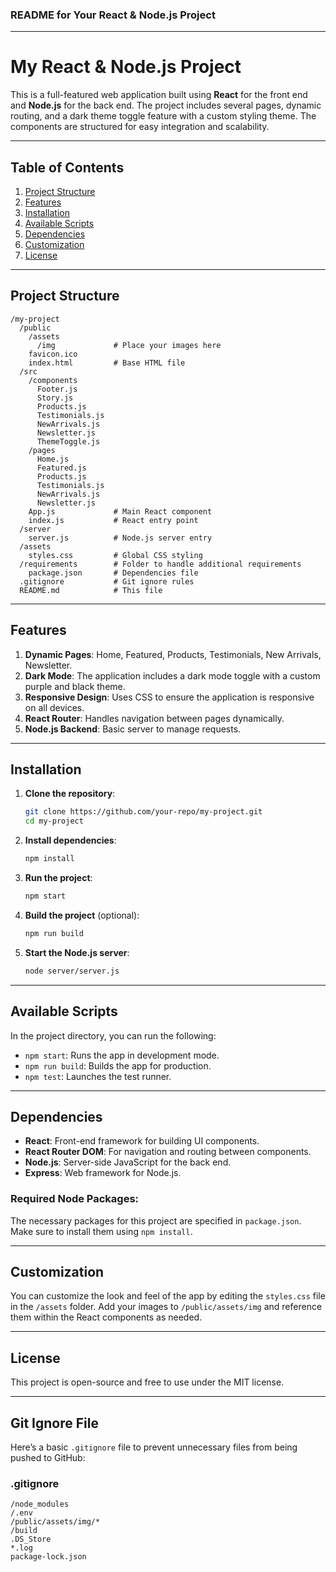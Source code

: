 ### README for Your React & Node.js Project

---

# My React & Node.js Project

This is a full-featured web application built using **React** for the front end and **Node.js** for the back end. The project includes several pages, dynamic routing, and a dark theme toggle feature with a custom styling theme. The components are structured for easy integration and scalability.

---

## Table of Contents

1. [Project Structure](#project-structure)
2. [Features](#features)
3. [Installation](#installation)
4. [Available Scripts](#available-scripts)
5. [Dependencies](#dependencies)
6. [Customization](#customization)
7. [License](#license)

---

## Project Structure

```
/my-project
  /public
    /assets
      /img             # Place your images here
    favicon.ico
    index.html         # Base HTML file
  /src
    /components
      Footer.js
      Story.js
      Products.js
      Testimonials.js
      NewArrivals.js
      Newsletter.js
      ThemeToggle.js
    /pages
      Home.js
      Featured.js
      Products.js
      Testimonials.js
      NewArrivals.js
      Newsletter.js
    App.js             # Main React component
    index.js           # React entry point
  /server
    server.js          # Node.js server entry
  /assets
    styles.css         # Global CSS styling
  /requirements        # Folder to handle additional requirements
    package.json       # Dependencies file
  .gitignore           # Git ignore rules
  README.md            # This file
```

---

## Features

1. **Dynamic Pages**: Home, Featured, Products, Testimonials, New Arrivals, Newsletter.
2. **Dark Mode**: The application includes a dark mode toggle with a custom purple and black theme.
3. **Responsive Design**: Uses CSS to ensure the application is responsive on all devices.
4. **React Router**: Handles navigation between pages dynamically.
5. **Node.js Backend**: Basic server to manage requests.

---

## Installation

1. **Clone the repository**:

   ```bash
   git clone https://github.com/your-repo/my-project.git
   cd my-project
   ```

2. **Install dependencies**:

   ```bash
   npm install
   ```

3. **Run the project**:

   ```bash
   npm start
   ```

4. **Build the project** (optional):

   ```bash
   npm run build
   ```

5. **Start the Node.js server**:

   ```bash
   node server/server.js
   ```

---

## Available Scripts

In the project directory, you can run the following:

- `npm start`: Runs the app in development mode.
- `npm run build`: Builds the app for production.
- `npm test`: Launches the test runner.

---

## Dependencies

- **React**: Front-end framework for building UI components.
- **React Router DOM**: For navigation and routing between components.
- **Node.js**: Server-side JavaScript for the back end.
- **Express**: Web framework for Node.js.

### Required Node Packages:
The necessary packages for this project are specified in `package.json`. Make sure to install them using `npm install`.

---

## Customization

You can customize the look and feel of the app by editing the `styles.css` file in the `/assets` folder. Add your images to `/public/assets/img` and reference them within the React components as needed.

---

## License

This project is open-source and free to use under the MIT license.

---

## Git Ignore File

Here’s a basic `.gitignore` file to prevent unnecessary files from being pushed to GitHub:

### .gitignore

```
/node_modules
/.env
/public/assets/img/*
/build
.DS_Store
*.log
package-lock.json
```
